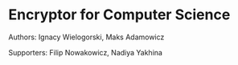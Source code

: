 # Encryptor for Computer Science

Authors: Ignacy Wielogorski, Maks Adamowicz

Supporters: Filip Nowakowicz, Nadiya Yakhina
